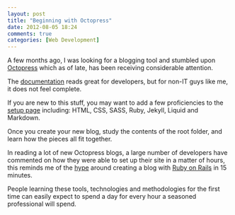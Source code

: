 ```yaml
---
layout: post
title: "Beginning with Octopress"
date: 2012-08-05 18:24
comments: true
categories: [Web Development]
---
```


A few months ago, I was looking for a blogging tool and stumbled upon [Octopress](http://octopress.org/) which as of late, has been receiving considerable attention.<!-- more -->

The [documentation](http://octopress.org/docs/) reads great for developers, but for non-IT guys like me, it does not feel complete.

If you are new to this stuff, you may want to add a few proficiencies to the [setup page](http://octopress.org/docs/setup/) including: HTML, CSS, SASS, Ruby, Jekyll, Liquid and Markdown.

Once you create your new blog, study the contents of the root folder, and learn how the pieces all fit together. 

In reading a lot of new Octopress blogs, a large number of developers have commented on how they were able to set up their site in a matter of hours, this reminds me of the [hype](http://vimeo.com/5362441) around creating a blog with [Ruby on Rails](http://rubyonrails.org/) in 15 minutes.

People learning these tools, technologies and methodologies for the first time can easily expect to spend a day for every hour a seasoned professional will spend.